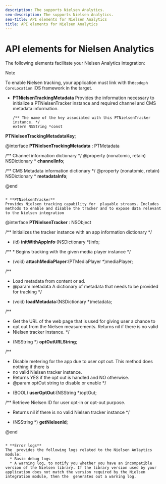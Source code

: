 ```yaml
---
description: The supports Nielsen Analytics.
seo-description: The supports Nielsen Analytics.
seo-title: API elements for Nielsen Analytics
title: API elements for Nielsen Analytics
---
```


# API elements for Nielsen Analytics

The following  elements facilitate your Nielsen Analytics integration:

>[!NOTE]
>
>To enable Nielsen tracking, your application must link with the`codeph  CoreLocation` iOS framework in the target.
* **PTNielsenTrackingMetadata**
  Provides the information necessary to initialize a PTNielsenTracker instance and required channel and CMS metadata information.
  
  ```
  /** The name of the key associated with this PTNielsenTracker instance. */ 
  extern NSString *const 
<b>PTNielsenTrackingMetadataKey</b>; 
   
  @interface 
<b>PTNielsenTrackingMetadata</b> : PTMetadata 
    
  /** Channel information dictionary */ 
  @property (nonatomic, retain) NSDictionary * 
<b>channelInfo</b>; 
    
  /** CMS Metadata information dictionary  */ 
  @property (nonatomic, retain) NSDictionary * 
<b>metadataInfo</b>; 
    
  @end
  ```
  
* **PTNielsenTracker**
  Provides Nielsen tracking capability for  playable streams. Includes methods to enable and disable the tracker and to expose data relevant to the Nielsen integration
  
  ```
  @interface 
<b>PTNielsenTracker</b> : NSObject 
    
  /** Initializes the tracker instance with an app information dictionary  */ 
  - (id) 
<b>initWithAppInfo</b>:(NSDictionary *)info; 
    
  /** * Begins tracking with the given media player instance  */ 
  - (void) 
<b>attachMediaPlayer</b>:(PTMediaPlayer *)mediaPlayer; 
    
  /** 
   * Load metadata from content or ad. 
   * @param metadata A dictionary of metadata that needs to be provided for tracking 
   */ 
  - (void) 
<b>loadMetadata</b>:(NSDictionary *)metadata; 
    
  /** 
   * Get the URL of the web page that is used for giving user a chance to 
   * opt out from the Nielsen measurements. Returns nil if there is no valid 
   * Nielsen tracker instance. 
   */ 
  - (NSString *) 
<b>optOutURLString</b>; 
    
  /** 
   * Disable metering for the app due to user opt out. This method does nothing if there is 
   * no valid Nielsen tracker instance. 
   * Returns YES if the opt out is handled and NO otherwise. 
   * @param optOut string to disable or enable 
   */ 
  - (BOOL) 
<b>userOptOut</b>:(NSString *)optOut; 
    
  /** Retrieve Nielsen ID for user opt-in or opt-out purpose. 
   * Returns nil if there is no valid Nielsen tracker instance */ 
  - (NSString *) 
<b>getNielsenId</b>; 
    
  @end
  ```
  
* **Error logs**
  The  provides the following logs related to the Nielsen Anlaytics module:
    * Basic debug logs
    * A warning log, to notify you whether you have an incompatible version of the Nielsen library. If the library version used by your application does not match the version required by the Nielsen integration module, then the  generates out a warning log.
  
  
